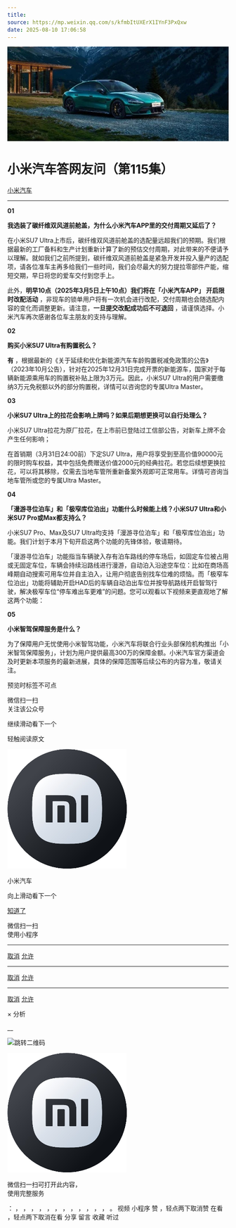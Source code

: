 ```yaml
---
title: 
source: https://mp.weixin.qq.com/s/kfmbItUXErX1IYnF3PxQxw
date: 2025-08-10 17:06:58
---
```


![cover_image](images/img_13e4e0c2.jpg)


#  小米汽车答网友问（第115集）


[ 小米汽车 ](<javascript:void\(0\);>)

______

****01****

**我选装了碳纤维双风道前舱盖，为什么小米汽车APP里的交付周期又延后了？**

在小米SU7 Ultra上市后，碳纤维双风道前舱盖的选配量远超我们的预期。我们根据最新的工厂备料和生产计划重新计算了新的预估交付周期，对此带来的不便请予以理解。就如我们之前所提到，碳纤维双风道前舱盖是紧急开发并投入量产的选配项，请各位准车主再多给我们一些时间，我们会尽最大的努力提拉零部件产能，缩短交期，早日将您的爱车交付到您手上。

此外，**明早10点（2025年3月5日上午10点）我们将在「小米汽车APP」 开启限时改配活动** ，非现车的锁单用户将有一次机会进行改配，交付周期也会随选配内容的变化而调整更新。请注意，**一旦提交改配成功后不可退回** ，请谨慎选择。小米汽车再次感谢各位车主朋友的支持与理解。

  

**02**

**购买小米SU7 Ultra有购置税么？**

**有** ，根据最新的《关于延续和优化新能源汽车车龄购置税减免政策的公告》（2023年10月公告），针对在2025年12月31日完成开票的新能源车，国家对于每辆新能源乘用车的购置税补贴上限为3万元。因此，小米SU7 Ultra的用户需要缴纳3万元免税额以外的部分购置税，详情可以咨询您的专属Ultra Master。

  

**03**

**小米SU7 Ultra上的拉花会影响上牌吗？如果后期想更换可以自行处理么？**

小米SU7 Ultra拉花为原厂拉花，在上市前已登陆过工信部公告，对新车上牌不会产生任何影响；

在首销期（3月31日24:00前）下定SU7 Ultra，用户将享受到至高价值90000元的限时购车权益，其中包括免费赠送价值2000元的经典拉花。若您后续想更换拉花，可以将其移除，仅需去当地车管所重新备案外观即可正常用车。详情可咨询当地车管所或您的专属Ultra Master。

  

****04****

**「漫游寻位泊车」和「极窄库位泊出」功能什么时候能上线？小米SU7 Ultra和小米SU7 Pro或Max都支持么？**

小米SU7 Pro、Max及SU7 Ultra均支持「漫游寻位泊车」和「极窄库位泊出」功能。我们计划于本月下旬开启这两个功能的先锋体验，敬请期待。

「漫游寻位泊车」功能指当车辆驶入存有泊车路线的停车场后，如固定车位被占用或无固定车位，车辆会持续沿路线进行漫游，自动泊入沿途空车位：比如在商场高峰期自动搜索可用车位并自主泊入，让用户彻底告别找车位难的烦恼。而「极窄车位泊出」功能将辅助开启HAD后的车辆自动泊出车位并按导航路线开启智驾行驶，解决极窄车位“停车难出车更难”的问题。您可以观看以下视频来更直观地了解这两个功能：

  

****05****

**小米智驾保障服务是什么？**

为了保障用户无忧使用小米智驾功能，小米汽车将联合行业头部保险机构推出「小米智驾保障服务」，计划为用户提供最高300万的保障金额。小米汽车官方渠道会及时更新本项服务的最新进展，具体的保障范围等后续公布的内容为准，敬请关注。

  

  

  

  

  

[](<>)[](<>)

预览时标签不可点

微信扫一扫  
关注该公众号

继续滑动看下一个

轻触阅读原文

![img_97d833da.jpg](images/img_97d833da.jpg)

小米汽车 

向上滑动看下一个

[知道了](<javascript:;>)

微信扫一扫  
使用小程序

****

[取消](<javascript:void\(0\);>) [允许](<javascript:void\(0\);>)

****

[取消](<javascript:void\(0\);>) [允许](<javascript:void\(0\);>)

****

[取消](<javascript:void\(0\);>) [允许](<javascript:void\(0\);>)

× 分析

__

![跳转二维码]()

![作者头像](images/img_97d833da.jpg)

微信扫一扫可打开此内容，  
使用完整服务

： ， ， ， ， ， ， ， ， ， ， ， ， 。 视频 小程序 赞 ，轻点两下取消赞 在看 ，轻点两下取消在看 分享 留言 收藏 听过